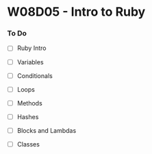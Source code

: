 # W08D05 - Intro to Ruby

### To Do
* [ ] Ruby Intro
* [ ] Variables
* [ ] Conditionals
* [ ] Loops
* [ ] Methods
* [ ] Hashes
* [ ] Blocks and Lambdas
* [ ] Classes























# 
